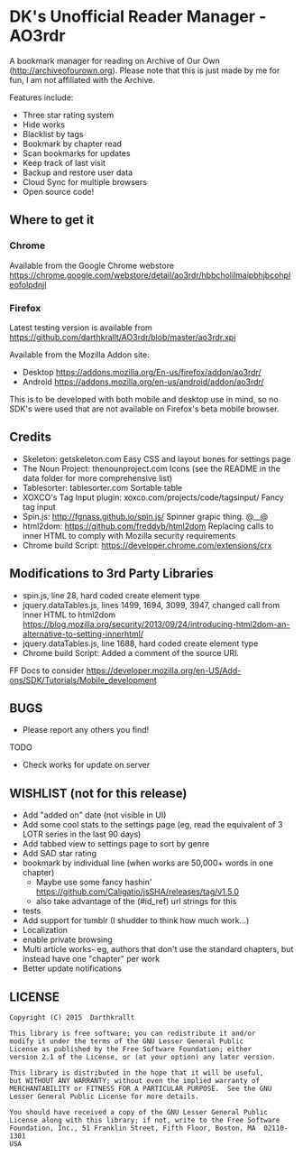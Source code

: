 DK's Unofficial Reader Manager - AO3rdr
============================

A bookmark manager for reading on Archive of Our Own (http://archiveofourown.org). Please note that this is just made by me for fun, I am not affiliated with the Archive.

Features include:
  - Three star rating system
  - Hide works
  - Blacklist by tags
  - Bookmark by chapter read
  - Scan bookmarks for updates
  - Keep track of last visit
  - Backup and restore user data
  - Cloud Sync for multiple browsers
  - Open source code!

Where to get it
---------------

### Chrome

Available from the Google Chrome webstore https://chrome.google.com/webstore/detail/ao3rdr/hbbcholilmaipbhjbcohpleofolpdnjl

### Firefox

Latest testing version is available from https://github.com/darthkrallt/AO3rdr/blob/master/ao3rdr.xpi

Available from the Mozilla Addon site:
  * Desktop https://addons.mozilla.org/En-us/firefox/addon/ao3rdr/
  * Android https://addons.mozilla.org/en-us/android/addon/ao3rdr/

This is to be developed with both mobile and desktop use in mind, so no SDK's 
were used that are not available on Firefox's beta mobile browser.

Credits
-------
- Skeleton: getskeleton.com
    Easy CSS and layout bones for settings page
- The Noun Project: thenounproject.com
    Icons (see the README in the data folder for more comprehensive list)
- Tablesorter: tablesorter.com
    Sortable table
- XOXCO's Tag Input plugin: xoxco.com/projects/code/tagsinput/
    Fancy tag input
- Spin.js: http://fgnass.github.io/spin.js/
    Spinner grapic thing. @__@
- html2dom: https://github.com/freddyb/html2dom
    Replacing calls to inner HTML to comply with Mozilla security requirements
- Chrome build Script:
    https://developer.chrome.com/extensions/crx

Modifications to 3rd Party Libraries
-------
- spin.js, line 28, hard coded create element type
- jquery.dataTables.js, lines 1499, 1694, 3099, 3947, changed call from inner HTML to html2dom
    https://blog.mozilla.org/security/2013/09/24/introducing-html2dom-an-alternative-to-setting-innerhtml/
- jquery.dataTables.js, line 1688, hard coded create element type
- Chrome build Script: Added a comment of the source URl.

FF Docs to consider
https://developer.mozilla.org/en-US/Add-ons/SDK/Tutorials/Mobile_development

BUGS
----
  - Please report any others you find!

TODO
  - Check works for update on server

WISHLIST (not for this release)
-------------------------------
  - Add "added on" date (not visible in UI)
  - Add some cool stats to the settings page (eg, read the equivalent of 3 LOTR
      series in the last 90 days)
  - Add tabbed view to settings page to sort by genre
  - Add SAD star rating
  - bookmark by individual line (when works are 50,000+ words in one chapter)
    - Maybe use some fancy hashin' 
        https://github.com/Caligatio/jsSHA/releases/tag/v1.5.0
    - also take advantage of the (#id_ref) url strings for this
  - tests
  - Add support for tumblr (I shudder to think how much work...)
  - Localization
  - enable private browsing
  - Multi article works- eg, authors that don't use the standard chapters, but
      instead have one "chapter" per work
  - Better update notifications

LICENSE
-------
    Copyright (C) 2015  Darthkrallt

    This library is free software; you can redistribute it and/or
    modify it under the terms of the GNU Lesser General Public
    License as published by the Free Software Foundation; either
    version 2.1 of the License, or (at your option) any later version.

    This library is distributed in the hope that it will be useful,
    but WITHOUT ANY WARRANTY; without even the implied warranty of
    MERCHANTABILITY or FITNESS FOR A PARTICULAR PURPOSE.  See the GNU
    Lesser General Public License for more details.

    You should have received a copy of the GNU Lesser General Public
    License along with this library; if not, write to the Free Software
    Foundation, Inc., 51 Franklin Street, Fifth Floor, Boston, MA  02110-1301
    USA
